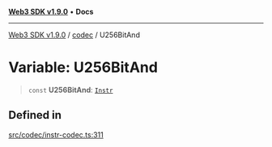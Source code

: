 [**Web3 SDK v1.9.0**](../../../README.md) • **Docs**

***

[Web3 SDK v1.9.0](../../../globals.md) / [codec](../README.md) / U256BitAnd

# Variable: U256BitAnd

> `const` **U256BitAnd**: [`Instr`](../type-aliases/Instr.md)

## Defined in

[src/codec/instr-codec.ts:311](https://github.com/Mystic-Nayy/alephium-web3/blob/ee41f5e0e7d7fb0b155fe62f05b2ac03772895ca/packages/web3/src/codec/instr-codec.ts#L311)
